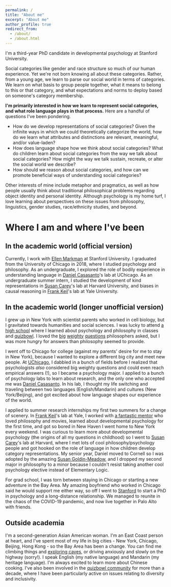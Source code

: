```yaml
---
permalink: /
title: "About me"
excerpt: "About me"
author_profile: true
redirect_from:
  - /about/
  - /about.html
---
```


I'm a third-year PhD candidate in developmental psychology at Stanford University.

Social categories like gender and race structure so much of our human experience. Yet we're not born knowing all about these categories. Rather, from a young age, we learn to parse our social world in terms of categories. We learn on what basis to group people together, what it means to belong to this or that category, and what expectations and norms to deploy based on someone's category membership.

**I'm primarily interested in how we learn to represent social categories, and what role language plays in that process.** Here are a handful of questions I've been pondering.
- How do we develop representations of social categories? Given the infinite ways in which we could theoretically categorize the world, how do we learn what attributes and distinctions are relevant, meaningful, and/or value-laden?
- How does language shape how we think about social categories? What do children learn about social categories from the way we talk about social categories? How might the way we talk sustain, recreate, or alter the social world we describe?
- How should we reason about social categories, and how can we promote beneficial ways of understanding social categories?

Other interests of mine include metaphor and pragmatics, as well as how people usually think about traditional philosophical problems regarding object identity and personal identity. Although psychology is my home turf, I love learning about perspectives on these issues from philosophy, linguistics, gender studies, race/ethnicity studies, and beyond.

# Where I am and where I've been

## In the academic world (official version)
Currently, I work with [Ellen Markman](https://markmanlab.stanford.edu) at Stanford University. I graduated from the University of Chicago in 2018, where I studied psychology and philosophy. As an undergraduate, I explored the role of bodily experience in understanding language in [Daniel Casasanto](https://casasanto.com)'s lab at UChicago. As an undergraduate summer intern, I studied the development of kind representations in [Susan Carey](https://psychology.fas.harvard.edu/people/susan-e-carey)'s lab at Harvard University, and biases in causal reasoning in [Frank Keil](https://cogdevlab.yale.edu/)'s lab at Yale University.

## In the academic world (longer unofficial version)
I grew up in New York with scientist parents who worked in cell biology, but I gravitated towards humanities and social sciences. I was lucky to attend [a high school](https://www.hunterschools.org/high-school) where I learned about psychology and philosophy in classes and [quizbowl](http://www.pace-nsc.org/what-is-quizbowl-a-primer-and-faq-for-newcomers/). I loved the [big](https://en.wikipedia.org/wiki/Metaphysics) [weighty](https://en.wikipedia.org/wiki/Philosophy_of_mind) [questions](https://en.wikipedia.org/wiki/Philosophy_of_language) philosophers asked, but I was more hungry for answers than philosophy seemed to provide.

I went off to Chicago for college (against my parents' desire for me to stay in New York), because I wanted to explore a different big city and meet new people. At [UChicago](http://uchicago.edu/), I dabbled in a bunch of fields before I realized that psychologists *also* considered big weighty questions and could even reach empirical answers (!), so I became a psychology major. I applied to a bunch of psychology labs to learn about research, and the only one who accepted me was [Daniel Casasanto](http://casasanto.com/). In his lab, I thought my life switching and traveling between two languages (English/Mandarin) and cultures (New York/Beijing), and got excited about how language shapes our experience of the world.

I applied to summer research internships my first two summers for a change of scenery. In [Frank Keil](https://cogdevlab.yale.edu/)'s lab at Yale, I worked with [a fantastic mentor](https://www.sgbjohnson.com/) who loved philosophy and movies, learned about developmental psychology for the first time, and got so bored in New Haven I went home to New York every weekend. I was curious to learn more about developmental psychology (the origins of all my questions in childhood) so I went to [Susan Carey](https://psychology.fas.harvard.edu/people/susan-e-carey)'s lab at Harvard, where I met lots of cool philosophy/psychology people and got hooked on the role of language in how children develop category representations. My senior year, Daniel moved to Cornell so I was adopted by the amazing [Susan Goldin-Meadow](https://voices.uchicago.edu/goldinmeadowlab/), and I dropped my second major in philosophy to a minor because I couldn't resist taking another cool psychology elective instead of Elementary Logic.

For grad school, I was torn between staying in Chicago or starting a new adventure in the Bay Area. My amazing boyfriend who worked in Chicago said he would support me either way, so off I went to [Stanford](https://psychology.stanford.edu/) to start a PhD in psychology and a long-distance relationship. We managed to reunite in the chaos of the COVID-19 pandemic, and now live together in Palo Alto with friends.

## Outside academia
I'm a second-generation Asian American woman. I'm an East Coast person at heart, and I've spent most of my life in big cities - New York, Chicago, Beijing, Hong Kong - so the Bay Area has been a change. You can find me climbing things and [exploring caves](https://www.sfbaycaving.org/), or driving anxiously and slowly on the highway (sorry!). I speak English (my native language) and Mandarin (my heritage language). I'm always excited to learn more about Chinese cooking. I've also been involved in the [quizbowl community](http://www.pace-nsc.org/what-is-quizbowl-a-primer-and-faq-for-newcomers/) for more than a decade, where I have been particularly active on issues relating to diversity and inclusivity.
